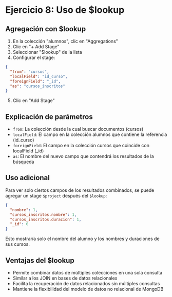 # Ejercicio 8: Uso de $lookup

## Agregación con $lookup
1. En la colección "alumnos", clic en "Aggregations"
2. Clic en "+ Add Stage"
3. Seleccionar "$lookup" de la lista
4. Configurar el stage:

```json
{
  "from": "cursos",
  "localField": "id_curso",
  "foreignField": "_id",
  "as": "cursos_inscritos"
}
```

5. Clic en "Add Stage"


## Explicación de parámetros
- `from`: La colección desde la cual buscar documentos (cursos)
- `localField`: El campo en la colección alumnos que contiene la referencia (id_curso)
- `foreignField`: El campo en la colección cursos que coincide con localField (_id)
- `as`: El nombre del nuevo campo que contendrá los resultados de la búsqueda

## Uso adicional
Para ver solo ciertos campos de los resultados combinados, se puede agregar un stage `$project` después del `$lookup`:

```json
{
  "nombre": 1,
  "cursos_inscritos.nombre": 1,
  "cursos_inscritos.duracion": 1,
  "_id": 0
}
```

Esto mostraría solo el nombre del alumno y los nombres y duraciones de sus cursos.

## Ventajas del $lookup
- Permite combinar datos de múltiples colecciones en una sola consulta
- Similar a los JOIN en bases de datos relacionales
- Facilita la recuperación de datos relacionados sin múltiples consultas
- Mantiene la flexibilidad del modelo de datos no relacional de MongoDB
